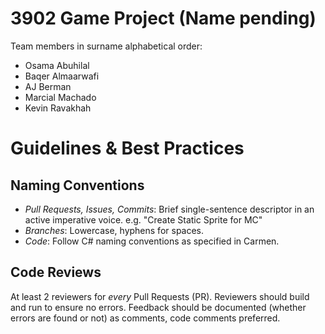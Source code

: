 # 3902 Game Project (Name pending)

Team members in surname alphabetical order:

- Osama Abuhilal
- Baqer Almaarwafi
- AJ Berman
- Marcial Machado
- Kevin Ravakhah


# Guidelines & Best Practices

## Naming Conventions

- *Pull Requests, Issues, Commits*: Brief single-sentence descriptor in an active imperative voice.
e.g. "Create Static Sprite for MC"
- *Branches*: Lowercase, hyphens for spaces.
- *Code*: Follow C# naming conventions as specified in Carmen.

## Code Reviews

At least 2 reviewers for *every* Pull Requests (PR). 
Reviewers should build and run to ensure no errors.
Feedback should be documented (whether errors are found or not) as comments, code comments preferred.